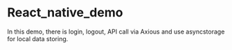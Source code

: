 # React_native_demo

In this demo, there is login, logout, API call via Axious and use asyncstorage for local data storing. 
